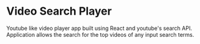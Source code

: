 # Video Search Player

Youtube like video player app built using React and youtube's search API. Application allows the search for the top videos of any input search terms.
